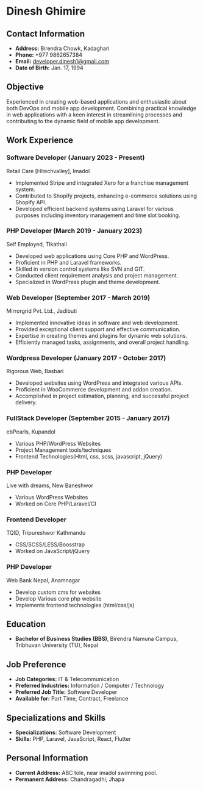 # Dinesh Ghimire

## Contact Information
- **Address:** Birendra Chowk, Kadaghari
- **Phone:** +977 9862657384
- **Email:** developer.dinesh1@gmail.com
- **Date of Birth:** Jan. 17, 1994

## Objective
Experienced in creating web-based applications and enthusiastic about both DevOps and mobile app development. Combining practical knowledge in web applications with a keen interest in streamlining processes and contributing to the dynamic field of mobile app development.

## Work Experience

### Software Developer (January 2023 - Present)
Retail Care [Hitechvalley], Imadol
- Implemented Stripe and integrated Xero for a franchise management system.
- Contributed to Shopify projects, enhancing e-commerce solutions using Shopify API.
- Developed efficient backend systems using Laravel for various purposes including inventory management and time slot booking.

### PHP Developer (March 2019 - January 2023)
Self Employed, TIkathali
- Developed web applications using Core PHP and WordPress.
- Proficient in PHP and Laravel frameworks.
- Skilled in version control systems like SVN and GIT.
- Conducted client requirement analysis and project management.
- Specialized in WordPress plugin and theme development.

### Web Developer (September 2017 - March 2019)
Mirrorgrid Pvt. Ltd., Jadibuti
- Implemented innovative ideas in software and web development.
- Provided exceptional client support and effective communication.
- Expertise in creating themes and plugins for dynamic web solutions.
- Efficiently managed tasks, assignments, and overall project handling.

### Wordpress Developer (January 2017 - October 2017)
Rigorous Web, Basbari
- Developed websites using WordPress and integrated various APIs.
- Proficient in WooCommerce development and addon creation.
- Accomplished in project estimation, planning, and successful project delivery.

### FullStack Developer (September 2015 - January 2017)
ebPearls, Kupandol
- Various PHP/WordPress Websites
- Project Management tools/techniques
- Frontend Technologies(Html, css, scss, javascript, jQuery)

### PHP Developer
Live with dreams, New Baneshwor
- Various WordPress Websites
- Worked on Core PHP/Laravel/CI

### Frontend Developer
TQID, Tripureshwor Kathmandu
- CSS/SCSS/LESS/Boosstrap
- Worked on JavaScript/jQuery

### PHP Developer
Web Bank Nepal, Anamnagar
- Develop custom cms for websites
- Develop Various core php website
- Implements frontend technologies (html/css/js)

## Education
- **Bachelor of Business Studies (BBS)**, Birendra Namuna Campus, Tribhuvan University (TU), Nepal 

## Job Preference
- **Job Categories:** IT & Telecommunication
- **Preferred Industries:** Information / Computer / Technology
- **Preferred Job Title:** Software Developer
- **Available for:** Part Time, Contract, Freelance

## Specializations and Skills
- **Specializations:** Software Development
- **Skills:** PHP, Laravel, JavaScript, React, Flutter

## Personal Information
- **Current Address:** ABC tole, near imadol swimming pool.
- **Permanent Address:** Chandragadhi, Jhapa
